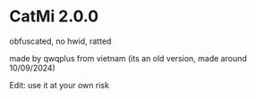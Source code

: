 # CatMi 2.0.0

obfuscated, no hwid, ratted

made by qwqplus from vietnam (its an old version, made around 10/09/2024)

Edit: use it at your own risk
